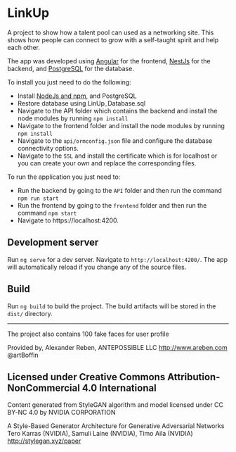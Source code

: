 # LinkUp
A project to show how a talent pool can used as a networking site. This shows how people can connect to grow with a self-taught spirit and help each other.

The app was developed using [Angular](https://angular.io/) for the frontend, [NestJs](https://nestjs.com/) for the backend, and [PostgreSQL](https://www.postgresql.org/) for the database. 

To install you just need to do the following:
- Install [NodeJs and npm](https://nodejs.org/en/), and PostgreSQL
- Restore database using LinUp_Database.sql
- Navigate to the API folder which contains the backend and install the node modules by running `npm install`
- Navigate to the frontend folder and install the node modules by running `npm install`
- Navigate to the `api/ormconfig.json` file and configure the database connectivity options.
- Navigate to the `SSL` and install the certificate which is for localhost or you can create your own and replace the corresponding files.

To run the application you just need to:
- Run the backend by going to the `API` folder and then run the command `npm run start`
- Run the frontend by going to the `frontend` folder and then run the command `npm start`
- Navigate to https://localhost:4200.
  
## Development server
Run `ng serve` for a dev server. Navigate to `http://localhost:4200/`. The app will automatically reload if you change any of the source files.

## Build
Run `ng build` to build the project. The build artifacts will be stored in the `dist/` directory.

---------------------------------------------------------------------

The project also contains 100 fake faces for user profile

Provided by, Alexander Reben, ANTEPOSSIBLE LLC
http://www.areben.com
@artBoffin

Licensed under Creative Commons Attribution-NonCommercial 4.0 International
---
Content generated from StyleGAN algorithm and model licensed under CC BY-NC 4.0 by NVIDIA CORPORATION

A Style-Based Generator Architecture for Generative Adversarial Networks
Tero Karras (NVIDIA), Samuli Laine (NVIDIA), Timo Aila (NVIDIA)
http://stylegan.xyz/paper

